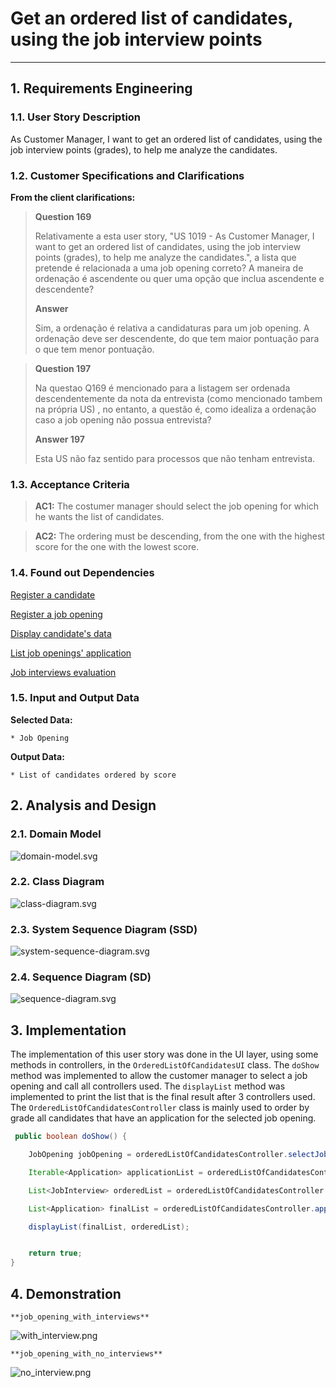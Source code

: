 # Get an ordered list of candidates, using the job interview points

--------

## 1. Requirements Engineering

### 1.1. User Story Description

As Customer Manager, I want to get an ordered list of candidates, using the job interview points (grades), to help me analyze the candidates.

### 1.2. Customer Specifications and Clarifications

**From the client clarifications:**

> **Question 169** 
> 
> Relativamente a esta user story, "US 1019 - As Customer Manager, I want to get an ordered list of 
> candidates, using the job interview points (grades), to help me analyze the candidates.", a lista que pretende é 
> relacionada a uma job opening correto? A maneira de ordenação é ascendente ou quer uma opção que inclua ascendente e descendente?
>
> **Answer**
> 
> Sim, a ordenação é relativa a candidaturas para um job opening. A ordenação deve ser descendente, do que tem maior pontuação 
> para o que tem menor pontuação.


> **Question 197**
> 
> Na questao Q169 é mencionado para a listagem ser ordenada descendentemente da nota da entrevista (como mencionado tambem na própria US)
> , no entanto, a questão é, como idealiza a ordenação caso a job opening não possua entrevista?
> 
> **Answer 197**
> 
> Esta US não faz sentido para processos que não tenham entrevista.

### 1.3. Acceptance Criteria

> **AC1:**
> The costumer manager should select the job opening for which he wants the list of candidates.

> **AC2:**
> The ordering must be descending, from the one with the highest score for the one with the lowest score.


### 1.4. Found out Dependencies

[Register a candidate](..%2F..%2FSprintB%2Fregister-a-candidate)

[Register a job opening](..%2F..%2FSprintB%2Fadd-jobOpening)

[Display candidate's data](..%2F..%2FSprintB%2Fdisplay-candidate's-data)

[List job openings' application](..%2F..%2FSprintB%2Flist-job-openings'-application)

[Job interviews evaluation](..%2F..%2FSprintB%2Fjob-interviews-evaluation)



### 1.5. Input and Output Data

**Selected Data:**

    * Job Opening

**Output Data:**

    * List of candidates ordered by score




## 2. Analysis and Design

### 2.1. Domain Model
![domain-model.svg](domain-model.svg)

### 2.2. Class Diagram
![class-diagram.svg](class-diagram.svg)

### 2.3. System Sequence Diagram (SSD)
![system-sequence-diagram.svg](system-sequence-diagram.svg)

### 2.4. Sequence Diagram (SD)
![sequence-diagram.svg](sequence-diagram.svg)


## 3. Implementation

The implementation of this user story was done in the UI layer, using some methods in  controllers, in the `OrderedListOfCandidatesUI` class. 
The `doShow` method was implemented to allow the customer manager to select a job opening and call all controllers used.
The `displayList` method was implemented to print the list that is the final result after 3 controllers used.
The `OrderedListOfCandidatesController` class is mainly used to order by grade all candidates that have an application for the selected job opening.

```java
 public boolean doShow() {

    JobOpening jobOpening = orderedListOfCandidatesController.selectJobOpening();

    Iterable<Application> applicationList = orderedListOfCandidatesController.allApplicationsOfJobOpening(jobOpening.jobReference());

    List<JobInterview> orderedList = orderedListOfCandidatesController.orderedList(applicationList);

    List<Application> finalList = orderedListOfCandidatesController.applicationList(orderedList);

    displayList(finalList, orderedList);


    return true;
}
```


## 4. Demonstration

    **job_opening_with_interviews**

![with_interview.png](with_interview.png)

    **job_opening_with_no_interviews**

![no_interview.png](no_interviews.png)





